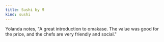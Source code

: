 ```yaml
---
title: Sushi by M
kind: sushi
---
```

Yolanda notes, "A great introduction to omakase. The value was good for the price, and the chefs are very friendly and social."
